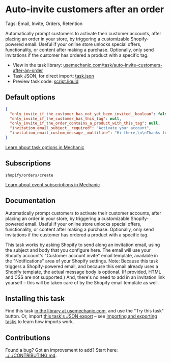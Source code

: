 # Auto-invite customers after an order

Tags: Email, Invite, Orders, Retention

Automatically prompt customers to activate their customer accounts, after placing an order in your store, by triggering a customizable Shopify-powered email. Useful if your online store unlocks special offers, functionality, or content after making a purchase. Optionally, only send invitations if the customer has ordered a product with a specific tag.

* View in the task library: [usemechanic.com/task/auto-invite-customers-after-an-order](https://usemechanic.com/task/auto-invite-customers-after-an-order)
* Task JSON, for direct import: [task.json](../../tasks/auto-invite-customers-after-an-order.json)
* Preview task code: [script.liquid](./script.liquid)

## Default options

```json
{
  "only_invite_if_the_customer_has_not_yet_been_invited__boolean": false,
  "only_invite_if_the_customer_has_this_tag": null,
  "only_invite_if_the_order_contains_a_product_with_this_tag": null,
  "invitation_email_subject__required": "Activate your account",
  "invitation_email_custom_message__multiline": "Hi there,\n\nThanks for purchasing access! Activate your new account at {{ shop.name }}.\n\nThanks,\n{{ shop.name }}"
}
```

[Learn about task options in Mechanic](https://docs.usemechanic.com/article/471-task-options)

## Subscriptions

```liquid
shopify/orders/create
```

[Learn about event subscriptions in Mechanic](https://docs.usemechanic.com/article/408-subscriptions)

## Documentation

Automatically prompt customers to activate their customer accounts, after placing an order in your store, by triggering a customizable Shopify-powered email. Useful if your online store unlocks special offers, functionality, or content after making a purchase. Optionally, only send invitations if the customer has ordered a product with a specific tag.

This task works by asking Shopify to send along an invitation email, using the subject and body that you configure here. The email will use your Shopify account's "Customer account invite" email template, available in the "Notifications" area of your Shopify settings. Note: Because this task triggers a Shopify-powered email, and because this email already uses a Shopify template, the actual message body is optional. (If provided, HTML and CSS are not supported.) And, there's no need to add in an invitation link yourself – this will be taken care of by the Shopify email template as well.

## Installing this task

Find this task [in the library at usemechanic.com](https://usemechanic.com/task/auto-invite-customers-after-an-order), and use the "Try this task" button. Or, import [this task's JSON export](../../tasks/auto-invite-customers-after-an-order.json) – see [Importing and exporting tasks](https://docs.usemechanic.com/article/505-importing-and-exporting-tasks) to learn how imports work.

## Contributions

Found a bug? Got an improvement to add? Start here: [../../CONTRIBUTING.md](../../CONTRIBUTING.md).
